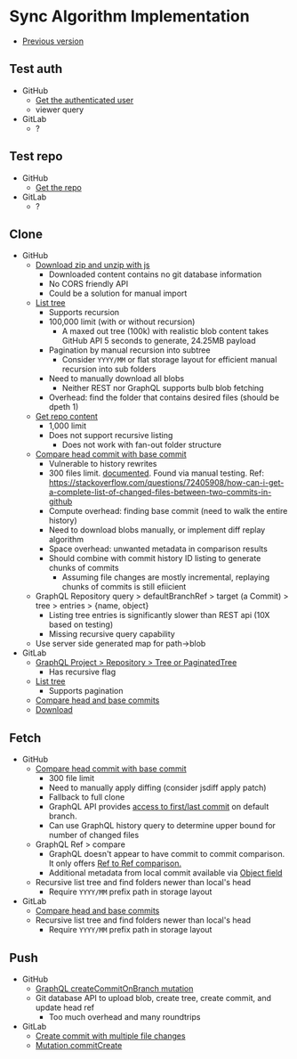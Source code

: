 # Sync Algorithm Implementation

- [Previous version](./RFC-20220703-sync-algorithm-in-js.md)

## Test auth

- GitHub
  - [Get the authenticated user](https://docs.github.com/en/rest/users/users#get-the-authenticated-user)
  - viewer query
- GitLab
  - ?

## Test repo

- GitHub
  - [Get the repo](https://docs.github.com/en/rest/repos/repos#get-a-repository)
- GitLab
  - ?

## Clone

- GitHub
  - [Download zip and unzip with js](https://docs.github.com/en/rest/repos/contents#download-a-repository-archive-tar)
    - Downloaded content contains no git database information
    - No CORS friendly API
    - Could be a solution for manual import
  - [List tree](https://docs.github.com/en/rest/git/trees#get-a-tree)
    - Supports recursion
    - 100,000 limit (with or without recursion)
      - A maxed out tree (100k) with realistic blob content takes GitHub API 5 seconds to generate, 24.25MB payload
    - Pagination by manual recursion into subtree
      - Consider `YYYY/MM` or flat storage layout for efficient manual recursion into sub folders
    - Need to manually download all blobs
      - Neither REST nor GraphQL supports bulb blob fetching
    - Overhead: find the folder that contains desired files (should be dpeth 1)
  - [Get repo content](https://docs.github.com/en/rest/repos/contents#get-repository-content)
    - 1,000 limit
    - Does not support recursive listing
      - Does not work with fan-out folder structure
  - [Compare head commit with base commit](https://docs.github.com/en/rest/commits/commits#compare-two-commits)
    - Vulnerable to history rewrites
    - 300 files limit. [documented](https://docs.github.com/en/repositories/creating-and-managing-repositories/about-repositories#diff-limits). Found via manual testing. Ref: https://stackoverflow.com/questions/72405908/how-can-i-get-a-complete-list-of-changed-files-between-two-commits-in-github
    - Compute overhead: finding base commit (need to walk the entire history)
    - Need to download blobs manually, or implement diff replay algorithm
    - Space overhead: unwanted metadata in comparison results
    - Should combine with commit history ID listing to generate chunks of commits
      - Assuming file changes are mostly incremental, replaying chunks of commits is still efiicient
  - GraphQL Repository query > defaultBranchRef > target (a Commit) > tree > entries > {name, object}
    - Listing tree entries is significantly slower than REST api (10X based on testing)
    - Missing recursive query capability
  - Use server side generated map for path->blob
- GitLab
  - [GraphQL Project > Repository > Tree or PaginatedTree](https://docs.gitlab.com/ee/api/graphql/reference/#mutationcommitcreate)
    - Has recursive flag
  - [List tree](https://docs.gitlab.com/ee/api/repositories.html#list-repository-tree)
    - Supports pagination
  - [Compare head and base commits](https://docs.gitlab.com/ee/api/repositories.html#compare-branches-tags-or-commits)
  - [Download](https://docs.gitlab.com/ee/api/repositories.html#get-file-archive)

## Fetch

- GitHub
  - [Compare head commit with base commit](https://docs.github.com/en/rest/commits/commits#compare-two-commits)
    - 300 file limit
    - Need to manually apply diffing (consider jsdiff apply patch)
    - Fallback to full clone
    - GraphQL API provides [access to first/last commit](https://stackoverflow.com/questions/45726013/how-can-i-get-last-commit-from-github-api) on default branch.
    - Can use GraphQL history query to determine upper bound for number of changed files
  - GraphQL Ref > compare
    - GraphQL doesn't appear to have commit to commit comparison. It only offers [Ref to Ref comparison.](https://docs.github.com/en/graphql/reference/objects#ref)
    - Additional metadata from local commit available via [Object field](https://github.com/orgs/community/discussions/24528)
  - Recursive list tree and find folders newer than local's head
    - Require `YYYY/MM` prefix path in storage layout
- GitLab
  - [Compare head and base commits](https://docs.gitlab.com/ee/api/repositories.html#compare-branches-tags-or-commits)
  - Recursive list tree and find folders newer than local's head
    - Require `YYYY/MM` prefix path in storage layout

## Push

- GitHub
  - [GraphQL createCommitOnBranch mutation](https://docs.github.com/en/graphql/reference/mutations#createcommitonbranch)
  - Git database API to upload blob, create tree, create commit, and update head ref
    - Too much overhead and many roundtrips
- GitLab
  - [Create commit with multiple file changes](https://docs.gitlab.com/ee/api/commits.html#create-a-commit-with-multiple-files-and-actions)
  - [Mutation.commitCreate](https://docs.gitlab.com/ee/api/graphql/reference/#mutationcommitcreate)
